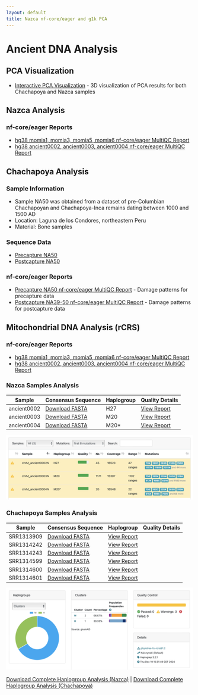 ```yaml
---
layout: default
title: Nazca nf-core/eager and g1k PCA
---
```


# Ancient DNA Analysis

## PCA Visualization
- [Interactive PCA Visualization](pca_visualization.html) - 3D visualization of PCA results for both Chachapoya and Nazca samples

## Nazca Analysis

### nf-core/eager Reports
- [hg38 momia1, momia3, momia5, momia6 nf-core/eager MultiQC Report](eager_hg38_ipn_eager_multiqc/multiqc_report.html#damageprofiler)
- [hg38 ancient0002, ancient0003, ancient0004 nf-core/eager MultiQC Report](eager_hg38_a234_eager_multiqc/multiqc_report.html#damageprofiler)

## Chachapoya Analysis

### Sample Information
- Sample NA50 was obtained from a dataset of pre-Columbian Chachapoyan and Chachapoya-Inca remains dating between 1000 and 1500 AD
- Location: Laguna de los Condores, northeastern Peru
- Material: Bone samples

### Sequence Data
- [Precapture NA50](https://trace.ncbi.nlm.nih.gov/Traces/?view=run_browser&acc=SRR1298755&display=metadata)
- [Postcapture NA50](https://trace.ncbi.nlm.nih.gov/Traces/?view=run_browser&acc=SRR1314601&display=metadata)

### nf-core/eager Reports
- [Precapture NA50 nf-core/eager MultiQC Report](eager_chachapoya_precapture_eager_multiqc/multiqc_report.html#damageprofiler) - Damage patterns for precapture data
- [Postcapture NA39-50 nf-core/eager MultiQC Report](eager_chachapoya_postcapture_eager_multiqc/multiqc_report.html#damageprofiler) - Damage patterns for postcapture data

## Mitochondrial DNA Analysis (rCRS)

### nf-core/eager Reports
- [hg38 momia1, momia3, momia5, momia6 nf-core/eager MultiQC Report](eager_hg38_ipn_eager_multiqc/multiqc_report.html#damageprofiler)
- [hg38 ancient0002, ancient0003, ancient0004 nf-core/eager MultiQC Report](eager_hg38_a234_eager_multiqc/multiqc_report.html#damageprofiler)

### Nazca Samples Analysis

| Sample | Consensus Sequence | Haplogroup | Quality Details |
|--------|-------------------|------------|-----------------|
| ancient0002 | [Download FASTA](haplogrep3_rCRS_nazca/ancient0002.fasta.gz) | H27 | [View Report](haplogrep3_rCRS_nazca/nazca-haplogrep3/haplogroups.html) |
| ancient0003 | [Download FASTA](haplogrep3_rCRS_nazca/ancient0003.fasta.gz) | M20 | [View Report](haplogrep3_rCRS_nazca/nazca-haplogrep3/haplogroups.html) |
| ancient0004 | [Download FASTA](haplogrep3_rCRS_nazca/ancient0004.fasta.gz) | M20* | [View Report](haplogrep3_rCRS_nazca/nazca-haplogrep3/haplogroups.html) |

![Nazca Haplogroup Results](haplogrep3_rCRS_nazca/nazca_haplogrep_screenshot.png)

### Chachapoya Samples Analysis

| Sample | Consensus Sequence | Haplogroup | Quality Details |
|--------|-------------------|------------|-----------------|
| SRR1313909 | [Download FASTA](haplogrep3_rCRS_chachapoya/SRR1313909.fasta.gz) | [View Report](haplogrep3_rCRS_chachapoya/chachapoya-haplogrep3/haplogroups.html) |
| SRR1314242 | [Download FASTA](haplogrep3_rCRS_chachapoya/SRR1314242.fasta.gz) | [View Report](haplogrep3_rCRS_chachapoya/chachapoya-haplogrep3/haplogroups.html) |
| SRR1314243 | [Download FASTA](haplogrep3_rCRS_chachapoya/SRR1314243.fasta.gz) | [View Report](haplogrep3_rCRS_chachapoya/chachapoya-haplogrep3/haplogroups.html) |
| SRR1314599 | [Download FASTA](haplogrep3_rCRS_chachapoya/SRR1314599.fasta.gz) | [View Report](haplogrep3_rCRS_chachapoya/chachapoya-haplogrep3/haplogroups.html) |
| SRR1314600 | [Download FASTA](haplogrep3_rCRS_chachapoya/SRR1314600.fasta.gz) | [View Report](haplogrep3_rCRS_chachapoya/chachapoya-haplogrep3/haplogroups.html) |
| SRR1314601 | [Download FASTA](haplogrep3_rCRS_chachapoya/SRR1314601.fasta.gz) | [View Report](haplogrep3_rCRS_chachapoya/chachapoya-haplogrep3/haplogroups.html) |

![Chachapoya Haplogroup Results](haplogrep3_rCRS_chachapoya/chachapoya_haplogrep_screenshot.png)

[Download Complete Haplogroup Analysis (Nazca)](haplogrep3_rCRS_nazca/nazca-haplogrep3.zip) | 
[Download Complete Haplogroup Analysis (Chachapoya)](haplogrep3_rCRS_chachapoya/chachapoya-haplogrep3.zip)
